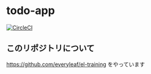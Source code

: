 # todo-app

[![CircleCI](https://circleci.com/gh/tsumichan/todo-app.svg?style=svg)](https://circleci.com/gh/tsumichan/todo-app)

## このリポジトリについて
https://github.com/everyleaf/el-training をやっています
